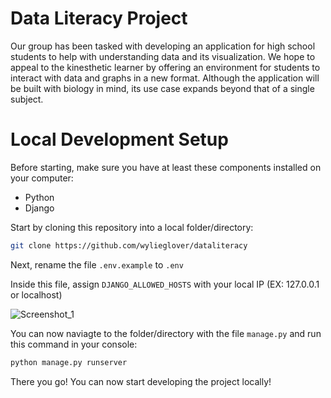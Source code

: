 # Data Literacy Project
Our group has been tasked with developing an application for high school students to help with understanding data and its visualization. We hope to appeal to the kinesthetic learner by offering an environment for students to interact with data and graphs in a new format. Although the application will be built with biology in mind, its use case expands beyond that of a single subject.

# Local Development Setup
Before starting, make sure you have at least these components installed on your computer:
- Python
- Django

Start by cloning this repository into a local folder/directory:
```sh
git clone https://github.com/wylieglover/dataliteracy
```

Next, rename the file ```.env.example```  to ```.env```

Inside this file, assign ```DJANGO_ALLOWED_HOSTS``` with your local IP (EX: 127.0.0.1 or localhost)

![Screenshot_1](https://github.com/wylieglover/dataliteracy/assets/70774631/e2893d53-0f98-406d-ad6c-1e9e6eb7486a)

You can now naviagte to the folder/directory with the file ```manage.py``` and run this command in your console:
```sh
python manage.py runserver
```

There you go! You can now start developing the project locally!
